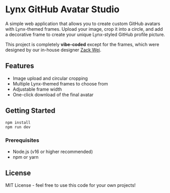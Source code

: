 # Lynx GitHub Avatar Studio

A simple web application that allows you to create custom GitHub avatars with Lynx-themed frames. Upload your image, crop it into a circle, and add a decorative frame to create your unique Lynx-styled GitHub profile picture.

This project is completely **vibe-coded** except for the frames, which were designed by our in-house designer [Zack Wei](https://x.com/wei_zhong41532).

## Features

- Image upload and circular cropping
- Multiple Lynx-themed frames to choose from
- Adjustable frame width
- One-click download of the final avatar

## Getting Started

```bash
npm install
npm run dev
```

### Prerequisites

- Node.js (v16 or higher recommended)
- npm or yarn

## License

MIT License - feel free to use this code for your own projects!
